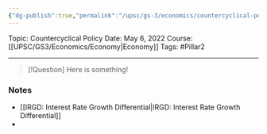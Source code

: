 ```yaml
---
{"dg-publish":true,"permalink":"/upsc/gs-3/economics/countercyclical-policy/","dgHomeLink":true,"dgPassFrontmatter":false}
---
```


Topic: Countercyclical Policy
Date: May 6, 2022
Course: [[UPSC/GS3/Economics/Economy|Economy]]
Tags: #Pillar2 

---

> [!Question]
> Here is something! 


### Notes
- [[IRGD: Interest Rate Growth Differential|IRGD: Interest Rate Growth Differential]]
- 



